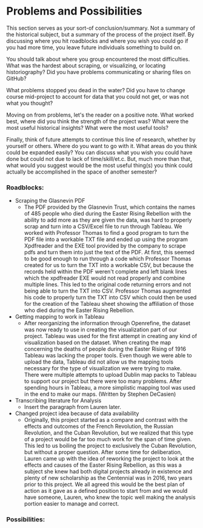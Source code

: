 # Problems and Possibilities

This section serves as your sort-of conclusion/summary. Not a summary of the historical subject, but a summary of the process of the project itself. By discussing where you hit roadblocks and where you wish you could go if you had more time, you leave future individuals something to build on.

You should talk about where you group encountered the most difficulties. What was the hardest about scraping, or visualizing, or locating historiography? Did you have problems communicating or sharing files on GitHub?

What problems stopped you dead in the water? Did you have to change course mid-project to account for data that you could not get, or was not what you thought?

Moving on from problems, let's the reader on a positive note. What worked best, where did you think the strength of the project was? What were the most useful historical insights? What were the most useful tools?

Finally, think of future attempts to continue this line of research, whether by yourself or others. Where do you want to go with it. What areas do you think could be expanded easily? You can discuss what you wish you could have done but could not due to lack of time/skill/et.c. But, much more than that, what would you suggest would be the most useful thing(s) you think could actually be accomplished in the space of another semester?


### Roadblocks:
- Scraping the Glasnevin PDF
  - The PDF provided by the Glasnevin Trust, which contains the names of 485 people who died during the Easter Rising Rebellion with the ability to add more as they are given the data, was hard to properly scrap and turn into a CSV/Excel file to run through Tableau. We worked with Professor Thomas to find a good program to turn the PDF file into a workable TXT file and ended up using the program Xpdfreader and the EXE tool provided by the company to scrape pdfs and turn them into just the text of the PDF. At first, this seemed to be good enough to run through a code which Professor Thomas created for us to turn the TXT into a workable CSV, but because the records held within the PDF weren't complete and left blank lines which the xpdfreader EXE would not read properly and combine multiple lines. This led to the original code returning errors and not being able to turn the TXT into CSV. Professor Thomas augmented his code to properly turn the TXT into CSV which could then be used for the creation of the Tableau sheet showing the affiliation of those who died during the Easter Rising Rebellion.
- Getting mapping to work in Tableau
  - After reorganizing the information through Openrefine, the dataset was now ready to use in creating the visualization part of our project. Tableau was used for the first attempt in creating any kind of visualization based on the dataset. When creating the map concerning the deaths of people during the Easter Rising of 1916 Tableau was lacking the proper tools. Even though we were able to upload the data, Tableau did not allow us the mapping tools necessary for the type of visualization we were trying to make. There were multiple attempts to upload Dublin map packs to Tableau to support our project but there were too many problems. After spending hours in Tableau, a more simplistic mapping tool was used in the end to make our maps. (Written by Stephen DeCasien)
- Transcribing literature for Analysis
  - Insert the paragraph from Lauren later.
- Changed project idea because of data availability
  - Originally, this project started as a compare and contrast with the effects and outcomes of the French Revolution, the Russian Revolution, and the Cuban Revolution, but we realized that this type of a project would be far too much work for the span of time given. This led to us boiling the project to exclusively the Cuban Revolution, but without a proper question. After some time for deliberation, Lauren came up with the idea of reworking the project to look at the effects and causes of the Easter Rising Rebellion, as this was a subject she knew had both digital projects already in existence and plenty of new scholarship as the Centennial was in 2016, two years prior to this project. We all agreed this would be the best plan of action as it gave as a defined position to start from and we would have someone, Lauren, who knew the topic well making the analysis portion easier to manage and correct.

### Possibilities:
